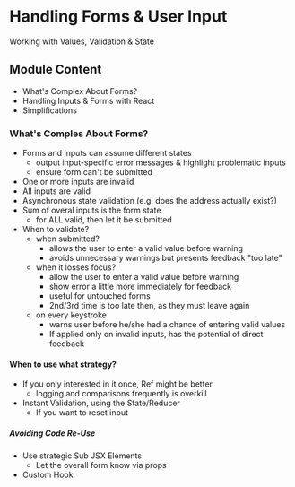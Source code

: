 # Handling Forms & User Input
Working with Values, Validation & State

## Module Content
* What's Complex About Forms?
* Handling Inputs & Forms with React
* Simplifications

### What's Comples About Forms?
* Forms and inputs can assume different states
    * output input-specific error messages & highlight problematic inputs
    * ensure form can't be submitted
* One or more inputs are invalid
* All inputs are valid
* Asynchronous state validation (e.g. does the address actually exist?)
* Sum of overal inputs is the form state
  * for ALL valid, then let it be submitted
* When to validate?
    * when submitted?
        * allows the user to enter a valid value before warning
        * avoids unnecessary warnings but presents feedback "too late"
    * when it losses focus?
        * allow the user to enter a valid value before warning
        * show error a little more immediately for feedback
        * useful for untouched forms
        * 2nd/3rd time is too late then, as they must leave again
    * on every keystroke
        * warns user before he/she had a chance of entering valid values
        * If applied only on invalid inputs, has the potential of direct feedback

#### When to use what strategy? 
* If you only interested in it once, Ref might be better
    * logging and comparisons frequently is overkill
* Instant Validation, using the State/Reducer
    * If you want to reset input

##### Avoiding Code Re-Use
* Use strategic Sub JSX Elements
    * Let the overall form know via props
* Custom Hook